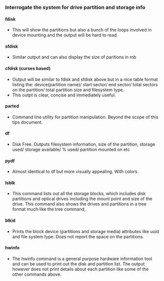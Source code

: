 ### Interrogate the system for drive partition and storage info
#### fdisk
- This will show the partitions but also a bunch of the loops involved in device mounting and the output will be hard to read.
#### sfdisk
- Similar output and can also display the size of paritions in mb
#### cfdisk (curses based)
- Output will be similar to fdisk and sfdisk above but in a nice table format listing the: device(partition name)/ start sector/ end sector/ total sectors on the partition/ total partition size and filesystem type.
- This outpt is clear, concise and immediately useful.
#### parted
- Command line utility for partition manipulation. Beyond the scope of this tips document.
#### df
- Disk Free. Outputs filesystem information, size of the partition, storage used/ storage available/ % used/ partition mounted on etc
#### pydf
- Almost identical to df but more visually appealing. With colors.
#### lsblk
- This command lists out all the storage blocks, which includes disk partitions and optical drives including the mount point and size of the drive. This command also shows the drives and partitions in a tree format much like the tree command,
#### blkid
- Prints the block device (partitions and storage media) attributes like uuid and file system type. Does not report the space on the partitions.
#### hwinfo 
- The hwinfo command is a general purpose hardware information tool and can be used to print out the disk and partition list. The output however does not print details about each partition like some of the other commands above.
